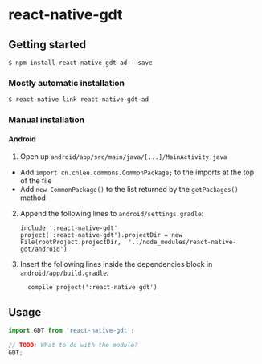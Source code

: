 
# react-native-gdt

## Getting started

`$ npm install react-native-gdt-ad --save`

### Mostly automatic installation

`$ react-native link react-native-gdt-ad`

### Manual installation


#### Android

1. Open up `android/app/src/main/java/[...]/MainActivity.java`
  - Add `import cn.cnlee.commons.CommonPackage;` to the imports at the top of the file
  - Add `new CommonPackage()` to the list returned by the `getPackages()` method
2. Append the following lines to `android/settings.gradle`:
  	```
  	include ':react-native-gdt'
  	project(':react-native-gdt').projectDir = new File(rootProject.projectDir, 	'../node_modules/react-native-gdt/android')
  	```
3. Insert the following lines inside the dependencies block in `android/app/build.gradle`:
  	```
      compile project(':react-native-gdt')
  	```


## Usage
```javascript
import GDT from 'react-native-gdt';

// TODO: What to do with the module?
GDT;
```
  